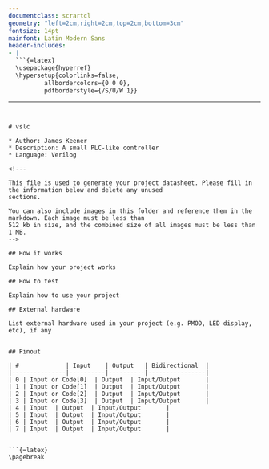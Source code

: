 ```yaml
---
documentclass: scrartcl
geometry: "left=2cm,right=2cm,top=2cm,bottom=3cm"
fontsize: 14pt
mainfont: Latin Modern Sans
header-includes:
- |
  ```{=latex}
  \usepackage{hyperref}
  \hypersetup{colorlinks=false,
          allbordercolors={0 0 0},
          pdfborderstyle={/S/U/W 1}}
  ```
---
```


# vslc

* Author: James Keener
* Description: A small PLC-like controller
* Language: Verilog

<!---

This file is used to generate your project datasheet. Please fill in the information below and delete any unused
sections.

You can also include images in this folder and reference them in the markdown. Each image must be less than
512 kb in size, and the combined size of all images must be less than 1 MB.
-->

## How it works

Explain how your project works

## How to test

Explain how to use your project

## External hardware

List external hardware used in your project (e.g. PMOD, LED display, etc), if any


## Pinout

| #             | Input    | Output   | Bidirectional  |
|---------------|----------|----------|----------------|
| 0 | Input or Code[0]  | Output  | Input/Output       |
| 1 | Input or Code[1]  | Output  | Input/Output       |
| 2 | Input or Code[2]  | Output  | Input/Output       |
| 3 | Input or Code[3]  | Output  | Input/Output       |
| 4 | Input  | Output  | Input/Output       |
| 5 | Input  | Output  | Input/Output       |
| 6 | Input  | Output  | Input/Output       |
| 7 | Input  | Output  | Input/Output       |


```{=latex}
\pagebreak
```
